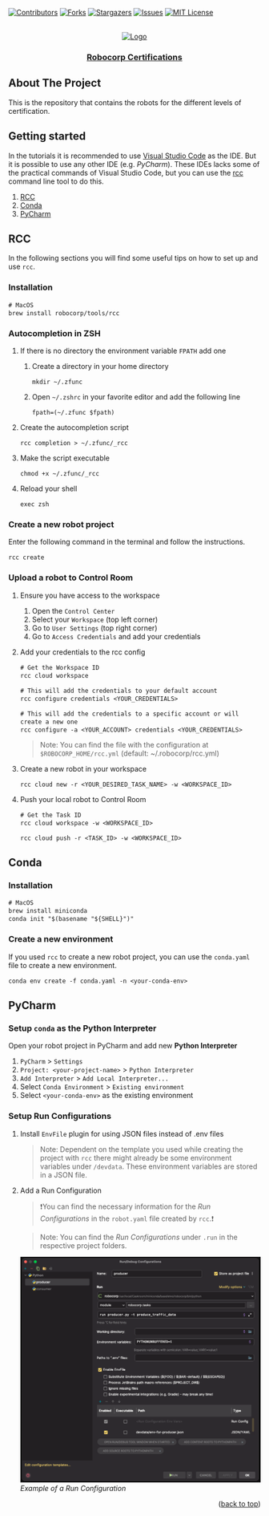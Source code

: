 <div id="top"></div>

<!-- PROJECT SHIELDS -->
[![Contributors][contributors-shield]][contributors-url]
[![Forks][forks-shield]][forks-url]
[![Stargazers][stars-shield]][stars-url]
[![Issues][issues-shield]][issues-url]
[![MIT License][license-shield]][license-url]
<!-- END OF PROJECT SHIELDS -->

<!-- PROJECT LOGO -->
<br />
<div align="center">
    <a href="#">
        <img src="https://avatars.githubusercontent.com/u/54288445?s=200&v=4?raw=true" alt="Logo" height="180">
    </a>
    <h3 ><a href="https://robocorp.com/docs/courses">Robocorp Certifications</a></h3>
</div>

## About The Project

This is the repository that contains the robots for the different levels of certification.

## Getting started

In the tutorials it is recommended to use [Visual Studio Code](https://code.visualstudio.com/) as the IDE.
But it is possible to use any other IDE (e.g. *PyCharm*).
These IDEs lacks some of the practical commands of Visual Studio Code,
but you can use the [rcc](https://robocorp.com/docs/rcc/overview) command line tool to do this.

1. [RCC](#rcc)
2. [Conda](#conda)
3. [PyCharm](#pycharm)

## RCC

In the following sections you will find some useful tips on how to set up and use `rcc`.

### Installation

```shell
# MacOS
brew install robocorp/tools/rcc
```

### Autocompletion in ZSH

1. If there is no directory the environment variable `FPATH` add one
   1. Create a directory in your home directory

      ```shell
      mkdir ~/.zfunc
      ```

   2. Open `~/.zshrc` in your favorite editor and add the following line

      ```text
      fpath=(~/.zfunc $fpath)
      ```

2. Create the autocompletion script

   ```shell
   rcc completion > ~/.zfunc/_rcc
   ```

3. Make the script executable

   ```shell
   chmod +x ~/.zfunc/_rcc
   ```

4. Reload your shell

   ```shell
   exec zsh
   ```

### Create a new robot project

Enter the following command in the terminal and follow the instructions.

```shell
rcc create
```

### Upload a robot to Control Room

1. Ensure you have access to the workspace
   1. Open the `Control Center`
   2. Select your `Workspace` (top left corner)
   3. Go to `User Settings` (top right corner)
   4. Go to `Access Credentials` and add your credentials

2. Add your credentials to the rcc config

   ```shell
   # Get the Workspace ID
   rcc cloud workspace
   ```

   ```shell
   # This will add the credentials to your default account
   rcc configure credentials <YOUR_CREDENTIALS>
   ```

   ```shell
   # This will add the credentials to a specific account or will create a new one
   rcc configure -a <YOUR_ACCOUNT> credentials <YOUR_CREDENTIALS>
   ```

   > Note: You can find the file with the configuration at `$ROBOCORP_HOME/rcc.yml` (default: ~/.robocorp/rcc.yml)

3. Create a new robot in your workspace

   ```shell
   rcc cloud new -r <YOUR_DESIRED_TASK_NAME> -w <WORKSPACE_ID>
   ```

4. Push your local robot to Control Room

   ```shell
   # Get the Task ID
   rcc cloud workspace -w <WORKSPACE_ID>
   ```

   ```shell
   rcc cloud push -r <TASK_ID> -w <WORKSPACE_ID>
   ```

## Conda

### Installation

```shell
# MacOS
brew install miniconda
conda init "$(basename "${SHELL}")"
```

### Create a new environment

If you used `rcc` to create a new robot project, you can use the `conda.yaml` file to create a new environment.

```shell
conda env create -f conda.yaml -n <your-conda-env>
```

## PyCharm

### Setup `conda` as the **Python Interpreter**

Open your robot project in PyCharm and add new **Python Interpreter**

1. `PyCharm` > `Settings`
2. `Project: <your-project-name>` > `Python Interpreter`
3. `Add Interpreter` > `Add Local Interpreter...`
4. Select `Conda Environment` > `Existing environment`
5. Select `<your-conda-env>` as the existing environment

### Setup Run Configurations

1. Install `EnvFile` plugin for using JSON files instead of .env files
   > Note: Dependent on the template you used while creating the project with `rcc` there might already be some
   > environment variables under `/devdata`.
   > These environment variables are stored in a JSON file.

2. Add a Run Configuration

   > ❗️You can find the necessary information for the *Run Configurations* in the `robot.yaml` file created by `rcc`.❗

   > Note: You can find the *Run Configurations* under `.run` in the respective project folders.

   <p>
      <img src="images/run-config.png" alt="Example of a Run Configuration" width="800"><br>
      <em>Example of a Run Configuration</em>
   </p>



<p align="right">(<a href="#top">back to top</a>)</p>

<!-- MARKDOWN LINKS & IMAGES -->
<!-- https://www.markdownguide.org/basic-syntax/#reference-style-links -->

[contributors-shield]: https://img.shields.io/github/contributors/Miragon/robocorp-cetification.svg?style=for-the-badge

[contributors-url]: https://github.com/Miragon/robocorp-certification/graphs/contributors

[forks-shield]: https://img.shields.io/github/forks/Miragon/robocorp-certification.svg?style=for-the-badge

[forks-url]: https://github.com/Miragon/robocorp-certification/network/members

[stars-shield]: https://img.shields.io/github/stars/Miragon/robocorp-certification.svg?style=for-the-badge

[stars-url]: https://github.com/Miragon/robocorp-certification/stargazers

[issues-shield]: https://img.shields.io/github/issues/Miragon/robocorp-certification.svg?style=for-the-badge

[issues-url]: https://github.com/Miragon/robocorp-certification/issues

[license-shield]: https://img.shields.io/github/license/Miragon/robocorp-certification.svg?style=for-the-badge

[license-url]: https://github.com/Miragon/robocorp-certification/blob/main/LICENSE
